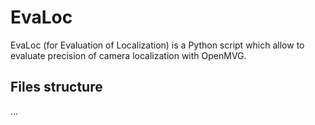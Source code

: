# EvaLoc
EvaLoc (for Evaluation of Localization) is a Python script which allow to evaluate precision of camera localization with OpenMVG.

## Files structure
...
